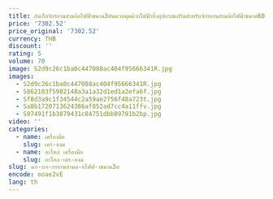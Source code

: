 ```yaml
---
title: ถังเก็บจักรยานสามล้อไฟฟ้าขนาด3ตันควบคุมด้วยไฟฟ้าทิ้งอุปกรณ์เสริมสำหรับจักรยานสามล้อไฟฟ้าขนาด60โวลต์
price: '7302.52'
price_original: '7302.52'
currency: THB
discount: ''
rating: 5
volume: 70
image: S2d9c26c1ba0c447088ac404f95666341R.jpg
images:
  - S2d9c26c1ba0c447088ac404f95666341R.jpg
  - S862103f5902148a3a1a32d1ed1a2efa6f.jpg
  - Sf8d3a9c1f34544c2a59ae2756f48a723t.jpg
  - Sa8b1720713624386af852ad7cc4a11ffv.jpg
  - S97491f1b3879431c84751dbb89791b2bp.jpg
video: ''
categories:
  - name: เครื่องมือ
    slug: เคร-องม
  - name: อะไหล่ เครื่องมือ
    slug: อะไหล-เคร-องม
slug: งเก-บจ-กรยานสามล-อไฟฟ-าขนาด3ต
encode: ooae2vE
lang: th
---
```

  